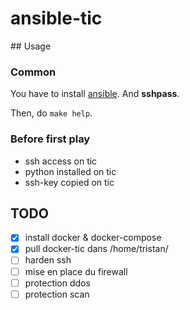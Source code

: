 # ansible-tic

## Usage

### Common

You have to install [ansible](https://docs.ansible.com/ansible/latest/user_guide/).
And **sshpass**.

Then, do `make help`.

### Before first play

* ssh access on tic
* python installed on tic
* ssh-key copied on tic

## TODO

- [x] install docker & docker-compose
- [x] pull docker-tic dans /home/tristan/
- [ ] harden ssh
- [ ] mise en place du firewall
- [ ] protection ddos
- [ ] protection scan
